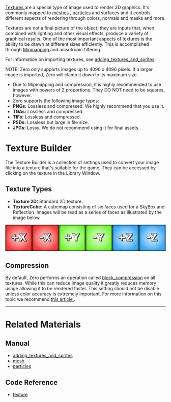 [ Textures  ](https://github.com/ZilchEngine/ZilchDocs/blob/master/code_reference/class_reference/texture.markdown) are a special type of image used to render 3D graphics. It's commonly mapped to [ meshes ](https://github.com/ZilchEngine/ZilchDocs/blob/master/zero_editor_documentation/zeromanual/graphics/models/mesh.markdown), [ particles ](https://github.com/ZilchEngine/ZilchDocs/blob/master/zero_editor_documentation/tutorials/graphics/particles.markdown) and surfaces and it controls different aspects of rendering through colors, normals and masks and more.

Textures are not a final picture of the object; they are inputs that, when combined with lighting and other visual effects, produce a variety of graphical results. One of the most important aspects of textures is the ability to be drawn at different sizes efficiently. This is accomplished through [Mipmapping ](http://en.wikipedia.org/wiki/Mipmap) and anisotropic filtering.

For information on importing textures, see [adding_textures_and_sprites](https://github.com/ZilchEngine/ZilchDocs/blob/master/zero_editor_documentation/zeromanual/graphics/adding_assets/adding_textures_and_sprites.markdown).

NOTE: Zero only supports images up to 4096 x 4096 pixels. If a larger image is imported, Zero will clamp it down to its maximum size.

 - Due to Mipmapping and compression, it is highly recommended to use images with powers of 2 proportions. They DO NOT need to be squares, however.
 - Zero supports the following image types:
  - **PNGs:** Lossless and compressed. We highly recommend that you use it. 
  - **TGAs:** Lossless and compressed.
  - **TIFs:** Lossless and compressed.
  - **PSDs:** Lossless but large in file size.
  - **JPGs:** Lossy. We do not recommend using it for final assets.

 # Texture Builder
The Texture Builder is a collection of settings used to convert your image file into a texture that's suitable for the game. They can be accessed by clicking on the texture in the Library Window.

 ## Texture Types

 - **Texture 2D:** Standard 2D texture.
 - **TextureCube:** A cubemap consisting of six faces used for a SkyBox and Reflection. Images will be read as a series of faces as illustrated by the image below.




![cubemap](https://raw.githubusercontent.com/ZilchEngine/ZilchFiles/master/doc_files/1145.png)


 ## Compression

By default, Zero performs an operation called [block_compression](https://github.com/ZilchEngine/ZilchDocs/blob/master/zero_editor_documentation/zeromanual/graphics/adding_assets/block_compression.markdown) on all textures. While this can reduce image quality it greatly reduces memory usage allowing it to be rendered faster. This setting should not be disable unless color accuracy is extremely important. For more information on this topic we recommend [this article ](http://www.reedbeta.com/blog/2012/02/12/understanding-bcn-texture-compression-formats/).

---

 # Related Materials
 ## Manual
- [adding_textures_and_sprites](https://github.com/ZilchEngine/ZilchDocs/blob/master/zero_editor_documentation/zeromanual/graphics/adding_assets/adding_textures_and_sprites.markdown)
- [mesh](https://github.com/ZilchEngine/ZilchDocs/blob/master/zero_editor_documentation/zeromanual/graphics/models/mesh.markdown)
- [particles](https://github.com/ZilchEngine/ZilchDocs/blob/master/zero_editor_documentation/tutorials/graphics/particles.markdown)
 ## Code Reference
- [texture](https://github.com/ZilchEngine/ZilchDocs/blob/master/code_reference/class_reference/texture.markdown)  

 